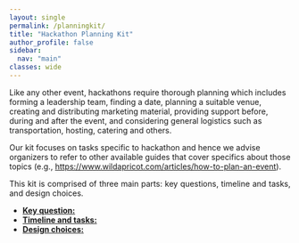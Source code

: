 ```yaml
---
layout: single
permalink: /planningkit/
title: "Hackathon Planning Kit"
author_profile: false
sidebar:
  nav: "main"
classes: wide
---
```


Like any other event, hackathons require thorough planning which includes forming a leadership team, finding a date, planning a suitable venue, creating and distributing marketing material, providing support before, during and after the event, and considering general logistics such as transportation, hosting, catering and others.

Our kit focuses on tasks specific to hackathon and hence we advise organizers to refer to other available guides that cover specifics about those topics (e.g., <a href="https://www.wildapricot.com/articles/how-to-plan-an-event">https://www.wildapricot.com/articles/how-to-plan-an-event</a>).

<!-- Our hackathon plannking kit is meant to extend the basic event planning guidelines and provide insight into the specifics of Hackathons as compared to other time-bounded co-located events. Learn more about our hackathon planning kit through the following pages:
<ul>
  <li><a href="{{ relative_url }}/hackathon-planning-kit/key-questions">Key Questions</a></li>
  <li><a href="{{ relative_url }}/hackathon-planning-kit/aspects">Key Hackathon Aspects</a></li>
  <li><a href="{{ relative_url }}/hackathon-planning-kit/general-guidelines">General Guidelines</a></li>
  <li><a href="{{ relative_url }}/hackathon-planning-kit/example-trees">Example Hackathons</a></li>
</ul> -->

<p style="text-align: justify;">
  This kit is comprised of three main parts: key questions, timeline and tasks, and design choices.
  <ul>
    <li><a href="{{ relative_url }}/hackathon-planning-kit/key-questions"><b>Key question<b>:</a></li>
    <li><a href="{{ relative_url }}/hackathon-planning-kit/timeline"><b>Timeline and tasks</b>:</a></li>
    <li><a href="{{ relative_url }}/hackathon-planning-kit/design-choices"><b>Design choices</b>:</a></li>
  </ul>
</p>
